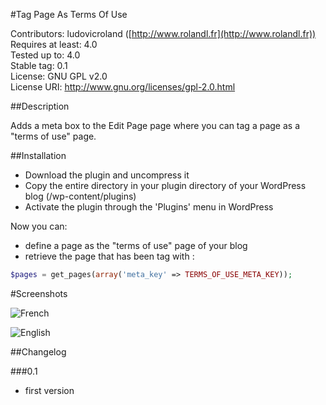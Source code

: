 #Tag Page As Terms Of Use

Contributors: ludovicroland ([http://www.rolandl.fr](http://www.rolandl.fr))<br/>
Requires at least: 4.0<br/>
Tested up to: 4.0<br/>
Stable tag: 0.1<br/>
License: GNU GPL v2.0<br/>
License URI: http://www.gnu.org/licenses/gpl-2.0.html

##Description

Adds a meta box to the Edit Page page where you can tag a page as a "terms of use" page.

##Installation

* Download the plugin and uncompress it
* Copy the entire directory in your plugin directory of your WordPress blog (/wp-content/plugins)
* Activate the plugin through the 'Plugins' menu in WordPress

Now you can:

* define a page as the "terms of use" page of your blog
* retrieve the page that has been tag with :

```php
$pages = get_pages(array('meta_key' => TERMS_OF_USE_META_KEY));
```

#Screenshots

![French](https://raw.github.com/ludovicroland/tagPageAsTermsOfUse-wordpress/master/screenshot-1.jpg)

![English](https://raw.github.com/ludovicroland/tagPageAsTermsOfUse-wordpress/master/screenshot-2.jpg)

##Changelog

###0.1
* first version
